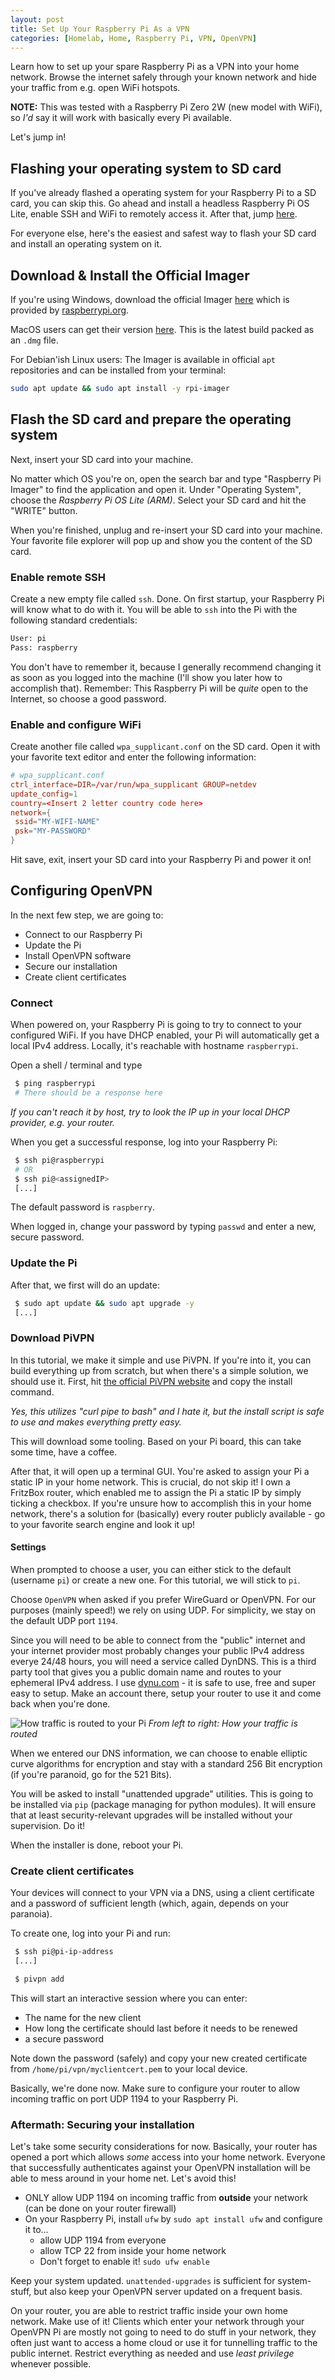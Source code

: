 ```yaml
---
layout: post
title: Set Up Your Raspberry Pi As a VPN
categories: [Homelab, Home, Raspberry Pi, VPN, OpenVPN]
---
```


Learn how to set up your spare Raspberry Pi as a VPN into your home network. Browse the internet safely through your known network and hide your traffic from e.g. open WiFi hotspots.

**NOTE:** This was tested with a Raspberry Pi Zero 2W (new model with WiFi), so _I'd_ say it will work with basically every Pi available.

Let's jump in!

## Flashing your operating system to SD card

If you've already flashed a operating system for your Raspberry Pi to a SD card, you can skip this. Go ahead and install a headless Raspberry Pi OS Lite, enable SSH and WiFi to remotely access it. After that, jump [here](#configuring-openvpn).

For everyone else, here's the easiest and safest way to flash your SD card and install an operating system on it.

## Download & Install the Official Imager

If you're using Windows, download the official Imager [here](https://downloads.raspberrypi.org/imager/imager_latest.exe) which is provided by [raspberrypi.org](https://raspberrypi.org).

MacOS users can get their version [here](https://downloads.raspberrypi.org/imager/imager_latest.dmg). This is the latest build packed as an `.dmg` file.

For Debian'ish Linux users: The Imager is available in official `apt` repositories and can be installed from your terminal:

```bash
sudo apt update && sudo apt install -y rpi-imager
```

## Flash the SD card and prepare the operating system

Next, insert your SD card into your machine.

No matter which OS you're on, open the search bar and type "Raspberry Pi Imager" to find the application and open it. Under "Operating System", choose the _Raspberry Pi OS Lite (ARM)_. Select your SD card and hit the "WRITE" button.

When you're finished, unplug and re-insert your SD card into your machine. Your favorite file explorer will pop up and show you the content of the SD card.

### Enable remote SSH

Create a new empty file called `ssh`. Done. On first startup, your Raspberry Pi will know what to do with it. You will be able to `ssh` into the Pi with the following standard credentials:

```bash
User: pi
Pass: raspberry
```

You don't have to remember it, because I generally recommend changing it as soon as you logged into the machine (I'll show you later how to accomplish that). Remember: This Raspberry Pi will be _quite_ open to the Internet, so choose a good password.

### Enable and configure WiFi

Create another file called `wpa_supplicant.conf` on the SD card. Open it with your favorite text editor and enter the following information:

```conf
# wpa_supplicant.conf
ctrl_interface=DIR=/var/run/wpa_supplicant GROUP=netdev
update_config=1
country=<Insert 2 letter country code here>
network={
 ssid="MY-WIFI-NAME"
 psk="MY-PASSWORD"
}
```

Hit save, exit, insert your SD card into your Raspberry Pi and power it on!

## Configuring OpenVPN

In the next few step, we are going to:

- Connect to our Raspberry Pi
- Update the Pi
- Install OpenVPN software
- Secure our installation
- Create client certificates

### Connect

When powered on, your Raspberry Pi is going to try to connect to your configured WiFi. If you have DHCP enabled, your Pi will automatically get a local IPv4 address. Locally, it's reachable with hostname `raspberrypi`.

Open a shell / terminal and type

```bash
 $ ping raspberrypi
 # There should be a response here
```

_If you can't reach it by host, try to look the IP up in your local DHCP provider, e.g. your router._

When you get a successful response, log into your Raspberry Pi:

```bash
 $ ssh pi@raspberrypi
 # OR
 $ ssh pi@<assignedIP>
 [...]
```

The default password is `raspberry`.

When logged in, change your password by typing `passwd` and enter a new, secure password.

### Update the Pi

After that, we first will do an update:

```bash
 $ sudo apt update && sudo apt upgrade -y
 [...]
```

### Download PiVPN

In this tutorial, we make it simple and use PiVPN. If you're into it, you can build everything up from scratch, but when there's a simple solution, we should use it.
First, hit [the official PiVPN website](https://www.pivpn.io/) and copy the install command.

_Yes, this utilizes "curl pipe to bash" and I hate it, but the install script is safe to use and makes everything pretty easy._

This will download some tooling. Based on your Pi board, this can take some time, have a coffee.

After that, it will open up a terminal GUI. You're asked to assign your Pi a static IP in your home network. This is crucial, do not skip it! I own a FritzBox router, which enabled me to assign the Pi a static IP by simply ticking a checkbox. If you're unsure how to accomplish this in your home network, there's a solution for (basically) every router publicly available - go to your favorite search engine and look it up!

#### Settings

When prompted to choose a user, you can either stick to the default (username `pi`) or create a new one. For this tutorial, we will stick to `pi`.

Choose `OpenVPN` when asked if you prefer WireGuard or OpenVPN. For our purposes (mainly speed!) we rely on using UDP. For simplicity, we stay on the default UDP port `1194`.

Since you will need to be able to connect from the "public" internet and your internet provider most probably changes your public IPv4 address everye 24/48 hours, you will need a service called DynDNS. This is a third party tool that gives you a public domain name and routes to your ephemeral IPv4 address. I use [dynu.com](https://dynu.com) - it is safe to use, free and super easy to setup. Make an account there, setup your router to use it and come back when you're done.

![How traffic is routed to your Pi](https://www.plantuml.com/plantuml/svg/RP2nQiD038RtUmf1bzQ3Io1BtL02oP0kmJIqI_7Wt2csY2qPHUVWjw_hrj12Lad_z_reVR5IhIKERTcvvFEkeQgsId4eiar3oEPMNWA-kCFt8NXXHcya32RmlispnU9fwNOb1v0U5VmK0ezgT29V6hhLum_XsIMZu5gJOP5jzmVeL7eAgBC2qog5C71ClRHEyI9DZm46YGfTF3RauJM_xvSF_v1pwMCJiO2Tj0Xl4ct49jEoKaGkifm-ylrisjJepxUwJaamBK_Z08XDe1w9Zj6kekS_uZLo-FtR5m00)
_From left to right: How your traffic is routed_

When we entered our DNS information, we can choose to enable elliptic curve algorithms for encryption and stay with a standard 256 Bit encryption (if you're paranoid, go for the 521 Bits).

You will be asked to install "unattended upgrade" utilities. This is going to be installed via `pip` (package managing for python modules). It will ensure that at least security-relevant upgrades will be installed without your supervision. Do it!

When the installer is done, reboot your Pi.

### Create client certificates

Your devices will connect to your VPN via a DNS, using a client certificate and a password of sufficient length (which, again, depends on your paranoia).

To create one, log into your Pi and run:

```bash
 $ ssh pi@pi-ip-address
 [...]

 $ pivpn add
```

This will start an interactive session where you can enter:

- The name for the new client
- How long the certificate should last before it needs to be renewed
- a secure password

Note down the password (safely) and copy your new created certificate from `/home/pi/vpn/myclientcert.pem` to your local device.

Basically, we're done now. Make sure to configure your router to allow incoming traffic on port UDP 1194 to your Raspberry Pi.

### Aftermath: Securing your installation

Let's take some security considerations for now. Basically, your router has opened a port which allows _some_ access into your home network. Everyone that successfully authenticates against your OpenVPN installation will be able to mess around in your home net. Let's avoid this!

- ONLY allow UDP 1194 on incoming traffic from **outside** your network (can be done on your router firewall)
- On your Raspberry Pi, install `ufw` by `sudo apt install ufw` and configure it to...
  - allow UDP 1194 from everyone
  - allow TCP 22 from inside your home network
  - Don't forget to enable it! `sudo ufw enable`

Keep your system updated. `unattended-upgrades` is sufficient for system-stuff, but also keep your OpenVPN server updated on a frequent basis.

On your router, you are able to restrict traffic inside your own home network. Make use of it! Clients which enter your network through your OpenVPN Pi are mostly not going to need to do stuff in your network, they often just want to access a home cloud or use it for tunnelling traffic to the public internet. Restrict everything as needed and use _least privilege_ whenever possible.
